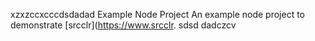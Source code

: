 xzxzccxcccdsdadad Example Node Project
An example node project to demonstrate [srcclr](https://www.srcclr.
sdsd
dadczcv
